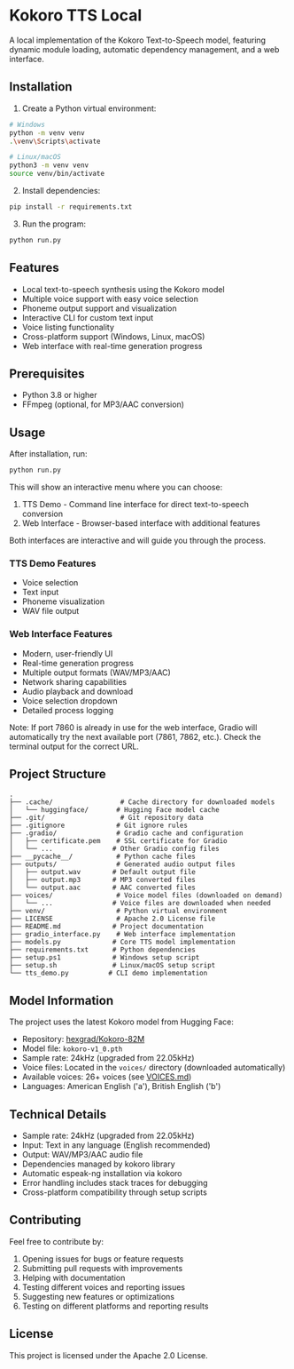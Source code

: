 # Kokoro TTS Local

A local implementation of the Kokoro Text-to-Speech model, featuring dynamic module loading, automatic dependency management, and a web interface.

## Installation

1. Create a Python virtual environment:
```bash
# Windows
python -m venv venv
.\venv\Scripts\activate

# Linux/macOS
python3 -m venv venv
source venv/bin/activate
```

2. Install dependencies:
```bash
pip install -r requirements.txt
```

3. Run the program:
```bash
python run.py
```

## Features

- Local text-to-speech synthesis using the Kokoro model
- Multiple voice support with easy voice selection
- Phoneme output support and visualization
- Interactive CLI for custom text input
- Voice listing functionality
- Cross-platform support (Windows, Linux, macOS)
- Web interface with real-time generation progress

## Prerequisites

- Python 3.8 or higher
- FFmpeg (optional, for MP3/AAC conversion)

## Usage

After installation, run:
```bash
python run.py
```

This will show an interactive menu where you can choose:
1. TTS Demo - Command line interface for direct text-to-speech conversion
2. Web Interface - Browser-based interface with additional features

Both interfaces are interactive and will guide you through the process.

### TTS Demo Features
- Voice selection
- Text input
- Phoneme visualization
- WAV file output

### Web Interface Features
- Modern, user-friendly UI
- Real-time generation progress
- Multiple output formats (WAV/MP3/AAC)
- Network sharing capabilities
- Audio playback and download
- Voice selection dropdown
- Detailed process logging

Note: If port 7860 is already in use for the web interface, Gradio will automatically try the next available port (7861, 7862, etc.).
Check the terminal output for the correct URL.

## Project Structure

```
.
├── .cache/                 # Cache directory for downloaded models
│   └── huggingface/       # Hugging Face model cache
├── .git/                   # Git repository data
├── .gitignore             # Git ignore rules
├── .gradio/               # Gradio cache and configuration
│   ├── certificate.pem    # SSL certificate for Gradio
│   └── ...               # Other Gradio config files
├── __pycache__/           # Python cache files
├── outputs/               # Generated audio output files
│   ├── output.wav        # Default output file
│   ├── output.mp3        # MP3 converted files
│   └── output.aac        # AAC converted files
├── voices/                # Voice model files (downloaded on demand)
│   └── ...               # Voice files are downloaded when needed
├── venv/                  # Python virtual environment
├── LICENSE                # Apache 2.0 License file
├── README.md             # Project documentation
├── gradio_interface.py    # Web interface implementation
├── models.py             # Core TTS model implementation
├── requirements.txt      # Python dependencies
├── setup.ps1             # Windows setup script
├── setup.sh              # Linux/macOS setup script
└── tts_demo.py          # CLI demo implementation
```

## Model Information

The project uses the latest Kokoro model from Hugging Face:
- Repository: [hexgrad/Kokoro-82M](https://huggingface.co/hexgrad/Kokoro-82M)
- Model file: `kokoro-v1_0.pth`
- Sample rate: 24kHz (upgraded from 22.05kHz)
- Voice files: Located in the `voices/` directory (downloaded automatically)
- Available voices: 26+ voices (see [VOICES.md](https://huggingface.co/hexgrad/Kokoro-82M/blob/main/VOICES.md))
- Languages: American English ('a'), British English ('b')

## Technical Details

- Sample rate: 24kHz (upgraded from 22.05kHz)
- Input: Text in any language (English recommended)
- Output: WAV/MP3/AAC audio file
- Dependencies managed by kokoro library
- Automatic espeak-ng installation via kokoro
- Error handling includes stack traces for debugging
- Cross-platform compatibility through setup scripts

## Contributing

Feel free to contribute by:
1. Opening issues for bugs or feature requests
2. Submitting pull requests with improvements
3. Helping with documentation
4. Testing different voices and reporting issues
5. Suggesting new features or optimizations
6. Testing on different platforms and reporting results

## License

This project is licensed under the Apache 2.0 License. 